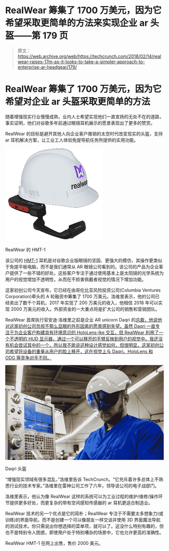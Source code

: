 # RealWear 筹集了 1700 万美元，因为它希望采取更简单的方法来实现企业 ar 头盔——第 179 页

> 原文：<https://web.archive.org/web/https://techcrunch.com/2018/02/14/realwear-raises-17m-as-it-looks-to-take-a-simpler-approach-to-enterprise-ar-headgear/179/>

# RealWear 筹集了 1700 万美元，因为它希望对企业 ar 头盔采取更简单的方法

随着增强现实行业慢慢成熟，业内人士希望实现他们一直宣扬的无处不在的道路，事实证明，他们对谷歌多年前通过眼镜耳机展示的愿景表现出了更多的赞赏。

RealWear 的目标是避开其他人向企业客户推销的太空时代改变现实的头盔，支持 ar 耳机解决方案，让工业工人体验免提导航任务所提供的实用功能。

![](img/f964826a012b44d9793bc29f399443de.png)

RealWear 的 HMT-1

该公司的 [HMT-1](https://web.archive.org/web/20190401222326/https://shop.realwear.com/collections/hmt/products/hmt-1) 耳机是对谷歌企业版眼镜的坚固、更强大的模仿，其操作更类似于免提平板电脑，而不是我们通常从 AR 眼镜公司看到的。该公司的产品为企业客户提供了一些不错的好处，这些客户专注于通过使用基本上是太阳镜的光学系统为用户的视觉增加不透明性，从而在不损害佩戴者视觉的情况下增加功能。

这家初创公司今天宣布，它已经在由哥伦比亚风险投资公司(Columbia Ventures Corporation)牵头的 A 轮融资中筹集了 1700 万美元。洛维里表示，他的公司已经卖出了数千个耳机，2017 年实现了 200 万美元的收入，他相信 2018 年可以实现 2000 万美元的收入。外部资金的一大重点将是扩大公司的销售和营销团队。

RealWear 首席执行官安迪·洛维里之前是企业 AR unicorn Daqri 的[总裁，他说他对这家初创公司忽视不那么显眼的外形因素的愿景感到失望。虽然 Daqri 一直专注于为企业客户构建具有环境意识的 HoloLens-lke 交互，但 RealWear 利用了一个不透明的 HUD 显示器，通过一个可以移开的手臂反映到用户的视觉中。我还没有机会尝试其中的一个，所以我不能说这种设计感觉如何，但很明显，这家初创公司希望将设备的重量从用户的脸上移开，这在视觉上与 Daqri、HoloLens 和 ODG 等竞争对手不同。](https://web.archive.org/web/20190401222326/https://beta.techcrunch.com/2014/06/05/ar-startup-daqri-hires-ex-raytheon-exec-andy-lowery-as-it-expands-sales-to-industrial-clients/)

![](img/118d9ab008e3045aab42f623aacbd3c5.png)

Daqri 头盔

“增强现实领域有很多混乱，”洛维里告诉 TechCrunch。“它充斥着许多总体上不熟悉行业的技术专家。”洛维里在雷神公司工作了六年，领导该公司的电子战部门。

洛维里表示，他认为像 RealWear 这样的系统可以为工业过程的维护/维修/操作环节提供更多好处，而更复杂的带有空间感知传感器的 ar 耳机更适合制造业。

RealWear 技术的另一个优点是它的简朴；RealWear 专注于不需要太多想象力(或训练)的界面导航，而不是创建一个可以像朋友一样交谈并使用 3D 界面魔法导航的测试技术。你只需说出你想选择的菜单项，就可以了。这没什么特别有趣的，但也不是特别令人困惑，即使用户处于特别嘈杂的场景中，它也允许更高的准确性。

RealWear HMT-1 在网上出售，售价 2000 美元。